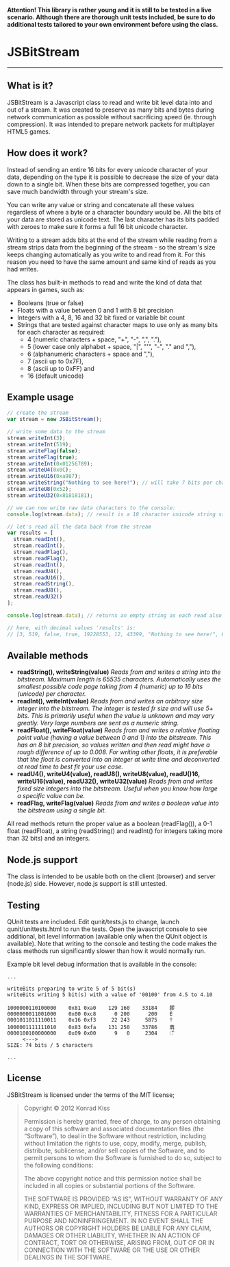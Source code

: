 **Attention! This library is rather young and it is still to be tested in a live scenario. Although there are thorough unit tests included, be sure to do additional tests tailored to your own environment before using the class.**

# JSBitStream #
---

## What is it? ##

JSBitStream is a Javascript class to read and write bit level data into and out of a stream. It was created to preserve as many bits and bytes during network communication as possible without sacrificing speed (ie. through compression). It was intended to prepare network packets for multiplayer HTML5 games.

## How does it work? ##

Instead of sending an entire 16 bits for every unicode character of your data, depending on the type it is possible to decrease the size of your data down to a single bit. When these bits are compressed together, you can save much bandwidth through your stream's size.

You can write any value or string and concatenate all these values regardless of where a byte or a character boundary would be. All the bits of your data are stored as unicode text. The last character has its bits padded with zeroes to make sure it forms a full 16 bit unicode character.

Writing to a stream adds bits at the end of the stream while reading from a stream strips data from the beginning of the stream - so the stream's size keeps changing automatically as you write to and read from it. For this reason you need to have the same amount and same kind of reads as you had writes.

The class has built-in methods to read and write the kind of data that appears in games, such as:
* Booleans (true or false)
* Floats with a value between 0 and 1 with 8 bit precision
* Integers with a 4, 8, 16 and 32 bit fixed or variable bit count
* Strings that are tested against character maps to use only as many bits for each character as required:
  * 4 (numeric characters + space, "+", "-", ",", "."), 
  * 5 (lower case only alphabet + space, "|", "'", "-", "." and ","), 
  * 6 (alphanumeric characters + space and ","), 
  * 7 (ascii up to 0x7F), 
  * 8 (ascii up to 0xFF) and 
  * 16 (default unicode)

## Example usage ##

```javascript
// create the stream
var stream = new JSBitStream();

// write some data to the stream
stream.writeInt(3);
stream.writeInt(519);
stream.writeFlag(false);
stream.writeFlag(true);
stream.writeInt(0x01256789);
stream.writeU4(0x0C);
stream.writeU16(0xa987);
stream.writeString("Nothing to see here!"); // will take 7 bits per character since all character codes are below 0x7F
stream.writeU8(0x52);
stream.writeU32(0x81818181);

// we can now write raw data characters to the console:
console.log(stream.data); // result is a 18 character unicode string starting like this: ĥ枉쪘爀ᒝ...

// let's read all the data back from the stream
var results = [
  stream.readInt(),
  stream.readInt(),
  stream.readFlag(),
  stream.readFlag(),
  stream.readInt(),
  stream.readU4(),
  stream.readU16(),
  stream.readString(),
  stream.readU8(),
  stream.readU32()
];

console.log(stream.data); // returns an empty string as each read also removes the read data from the stream

// here, with decimal values 'results' is:
// [3, 519, false, true, 19228553, 12, 43399, "Nothing to see here!", 82, 2172748161]
```

## Available methods ##

* **readString(), writeString(value)** *Reads from and writes a string into the bitstream. Maximum length is 65535 characters. Automatically uses the smallest possible code page taking from 4 (numeric) up to 16 bits (unicode) per character.*
* **readInt(), writeInt(value)** *Reads from and writes an arbitrary size integer into the bitstream. The integer is tested fr size and will use 5+ bits. This is primarily useful when the value is unknown and may vary greatly. Very large numbers are sent as a numeric string.*
* **readFloat(), writeFloat(value)** *Reads from and writes a relative floating point value (having a value between 0 and 1) into the bitstream. This has an 8 bit precision, so values written and then read might have a rough difference of up to 0.008. For writing other floats, it is preferable that the float is converted into an integer at write time and deconverted at read time to best fit your use case.*
* **readU4(), writeU4(value), readU8(), writeU8(value), readU()16, writeU16(value), readU32(), writeU32(value)** *Reads from and writes fixed size integers into the bitstream. Useful when you know how large a specific value can be.*
* **readFlag, writeFlag(value)** *Reads from and writes a boolean value into the bitstream using a single bit.*

All read methods return the proper value as a boolean (readFlag()), a 0-1 float (readFloat), a string (readString() and readInt() for integers taking more than 32 bits) and an integers.

## Node.js support ##

The class is intended to be usable both on the client (browser) and server (node.js) side. However, node.js support is still untested.

## Testing ##

QUnit tests are included. Edit qunit/tests.js to change, launch qunit/unittests.html to run the tests. Open the javascript console to see additional, bit level information (available only when the QUnit object is available). Note that writing to the console and testing the code makes the class methods run significantly slower than how it would normally run.

Example bit level debug information that is available in the console:

    ...
    
    writeBits preparing to write 5 of 5 bit(s)
    writeBits writing 5 bit(s) with a value of '00100' from 4.5 to 4.10
    
    1000000110100000    0x81 0xa0    129 160    33184    膠
    0000000011001000    0x00 0xc8      0 200      200    È
    0001011011110011    0x16 0xf3     22 243     5875    ᛳ
    1000001111111010    0x83 0xfa    131 250    33786    菺
    0000100100000000    0x09 0x00      9   0     2304    ऀ
         <--->
    SIZE: 74 bits / 5 characters
    
    ...

## License ##

JSBitStream is licensed under the terms of the MIT license;

> Copyright © 2012 Konrad Kiss
> 
> Permission is hereby granted, free of charge, to any person obtaining a copy of this software and associated documentation files (the “Software”), to deal in the Software without restriction, including without limitation the rights to use, copy, modify, merge, publish, distribute, sublicense, and/or sell copies of the Software, and to permit persons to whom the Software is furnished to do so, subject to the following conditions:
> 
> The above copyright notice and this permission notice shall be included in all copies or substantial portions of the Software.
> 
> THE SOFTWARE IS PROVIDED “AS IS”, WITHOUT WARRANTY OF ANY KIND, EXPRESS OR IMPLIED, INCLUDING BUT NOT LIMITED TO THE WARRANTIES OF MERCHANTABILITY, FITNESS FOR A PARTICULAR PURPOSE AND NONINFRINGEMENT. IN NO EVENT SHALL THE AUTHORS OR COPYRIGHT HOLDERS BE LIABLE FOR ANY CLAIM, DAMAGES OR OTHER LIABILITY, WHETHER IN AN ACTION OF CONTRACT, TORT OR OTHERWISE, ARISING FROM, OUT OF OR IN CONNECTION WITH THE SOFTWARE OR THE USE OR OTHER DEALINGS IN THE SOFTWARE.
